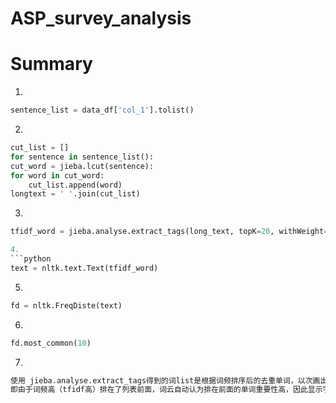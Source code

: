 # ASP_survey_analysis

# Summary
1. 
```python
sentence_list = data_df['col_1'].tolist()
```

2. 
```python
cut_list = []
for sentence in sentence_list():
cut_word = jieba.lcut(sentence):
for word in cut_word:
    cut_list.append(word)
longtext = ' '.join(cut_list)
```

3. 
```python
tfidf_word = jieba.analyse.extract_tags(long_text, topK=20, withWeight=False, allowPOS=('n')) #get only noun```

4. 
```python
text = nltk.text.Text(tfidf_word)
```

5. 
```python
fd = nltk.FreqDiste(text)
```

6. 
```python
fd.most_common(10)
```

7. 
```python
使用 jieba.analyse.extract_tags得到的词list是根据词频排序后的去重单词，以次画出词云，排在list前面的单词显示大。
即由于词频高（tfidf高）排在了列表前面，词云自动认为排在前面的单词重要性高，因此显示字体大
```
